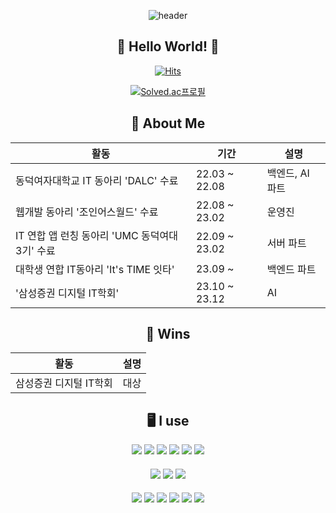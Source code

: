 <div align="center">

![header](https://capsule-render.vercel.app/api?type=Waving&color=auto&animation=blink)

## 👐 Hello World! 👐


  
[![Hits](https://hits.seeyoufarm.com/api/count/incr/badge.svg?url=https%3A%2F%2Fgithub.com%2Frealcommang&count_bg=%23321884&title_bg=%23B99ACA&icon=&icon_color=%23E7E7E7&title=hits&edge_flat=false)](https://hits.seeyoufarm.com)

[![Solved.ac프로필](http://mazassumnida.wtf/api/v2/generate_badge?boj=sjehtirk)](https://solved.ac/sjehtirk)  

    



## 💁 About Me

|활동|기간|설명|
|------|---|---|
|동덕여자대학교 IT 동아리 'DALC' 수료|22.03 ~ 22.08|백엔드, AI 파트|
|웹개발 동아리 '조인어스월드' 수료|22.08 ~ 23.02|운영진|
|IT 연합 앱 런칭 동아리 'UMC 동덕여대 3기' 수료|22.09 ~ 23.02|서버 파트|
|대학생 연합 IT동아리 'It's TIME 잇타'|23.09 ~ |백엔드 파트|
|'삼성증권 디지털 IT학회'|23.10 ~ 23.12 |AI|

## 💁 Wins
|활동|설명|
|------|---|
|삼성증권 디지털 IT학회|대상|

###




##  🖥️ I use

<img src="https://img.shields.io/badge/JavaScript-2C2255?style=for-the-badge&logo=JavaScript&logoColor=white">
<img src="https://img.shields.io/badge/JAVA-2C2255?style=for-the-badge&logo=Java&logoColor=white">
<img src="https://img.shields.io/badge/C-2C2255?style=for-the-badge&logo=C&logoColor=white">
<img src="https://img.shields.io/badge/SQL-2C2255?style=for-the-badge&logo=SQL&logoColor=white">
<img src="https://img.shields.io/badge/Python-2C2255?style=for-the-badge&logo=Python&logoColor=white">
<img src="https://img.shields.io/badge/CSS3-2C2255?style=for-the-badge&logo=CSS3&logoColor=white">

####

<img src="https://img.shields.io/badge/Spring-007ACC?style=for-the-badge&logo=Spring&logoColor=white">
<img src="https://img.shields.io/badge/HTML5-007ACC?style=for-the-badge&logo=HTML5&logoColor=white">
<img src="https://img.shields.io/badge/Django-007ACC?style=for-the-badge&logo=Django&logoColor=white">

####

<img src="https://img.shields.io/badge/Eclipse-A9225C?style=for-the-badge&logo=Eclipse%20IDE&logoColor=white">
<img src="https://img.shields.io/badge/Android Studio-A9225C?style=for-the-badge&logo=Android Studio&logoColor=white"/>
<img src="https://img.shields.io/badge/VSCode-A9225C?style=for-the-badge&logo=VisualStudioCode&logoColor=white">
<img src="https://img.shields.io/badge/IntelliJIDEA-A9225C?style=for-the-badge&logo=IntelliJIDEA&logoColor=white">
<img src="https://img.shields.io/badge/PyCharm-A9225C?style=for-the-badge&logo=PyCharm&logoColor=white">
<img src="https://img.shields.io/badge/Docker-A9225C?style=for-the-badge&logo=Docker&logoColor=white">

</div>
